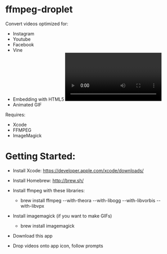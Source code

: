 ffmpeg-droplet
==============

Convert videos optimized for:
* Instagram
* Youtube
* Facebook
* Vine
* Embedding with HTML5 <video> (MP4, WEBM, OGV)
* Animated GIF

Requires: 
* Xcode 
* FFMPEG
* ImageMagick

Getting Started:
==============

* Install Xcode: https://developer.apple.com/xcode/downloads/

* Install Homebrew: http://brew.sh/

* Install ffmpeg with these libraries:
	* brew install ffmpeg --with-theora --with-libogg --with-libvorbis --with-libvpx

* Install imagemagick (if you want to make GIFs)
	* brew install imagemagick

* Download this app

* Drop videos onto app icon, follow prompts
